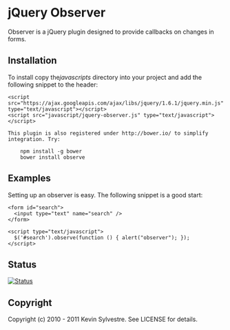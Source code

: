 # jQuery Observer

Observer is a jQuery plugin designed to provide callbacks on changes in forms.

## Installation

To install copy the*javascripts* directory into your project and add the following snippet to the header:

    <script src="https://ajax.googleapis.com/ajax/libs/jquery/1.6.1/jquery.min.js" type="text/javascript"></script>
    <script src="javascript/jquery-observer.js" type="text/javascript"></script>

    This plugin is also registered under http://bower.io/ to simplify integration. Try:

        npm install -g bower
        bower install observe

## Examples

Setting up an observer is easy. The following snippet is a good start:
    
    <form id="search">
      <input type="text" name="search" />
    </form>

    <script type="text/javascript">
      $('#search').observe(function () { alert("observer"); });
    </script>

## Status

[![Status](https://travis-ci.org/ksylvest/jquery-observer.png)](https://travis-ci.org/ksylvest/jquery-observer)

## Copyright

Copyright (c) 2010 - 2011 Kevin Sylvestre. See LICENSE for details.
